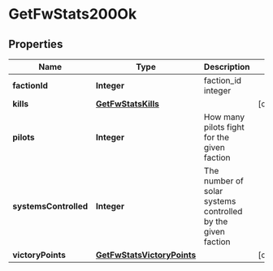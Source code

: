 
# GetFwStats200Ok

## Properties
Name | Type | Description | Notes
------------ | ------------- | ------------- | -------------
**factionId** | **Integer** | faction_id integer | 
**kills** | [**GetFwStatsKills**](GetFwStatsKills.md) |  |  [optional]
**pilots** | **Integer** | How many pilots fight for the given faction | 
**systemsControlled** | **Integer** | The number of solar systems controlled by the given faction | 
**victoryPoints** | [**GetFwStatsVictoryPoints**](GetFwStatsVictoryPoints.md) |  |  [optional]



